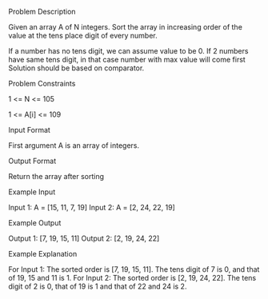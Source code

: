 Problem Description

Given an array A of N integers. Sort the array in increasing order of the value at the tens place digit of every number.

If a number has no tens digit, we can assume value to be 0.
If 2 numbers have same tens digit, in that case number with max value will come first
Solution should be based on comparator.


Problem Constraints

1 <= N <= 105

1 <= A[i] <= 109



Input Format

First argument A is an array of integers.



Output Format

Return the array after sorting



Example Input

Input 1:
A = [15, 11, 7, 19]
Input 2:
A = [2, 24, 22, 19]


Example Output

Output 1:
[7, 19, 15, 11]
Output 2:
[2, 19, 24, 22]


Example Explanation

For Input 1:
The sorted order is [7, 19, 15, 11]. The tens digit of 7 is 0, 
and that of 19, 15 and 11 is 1.
For Input 2:
The sorted order is [2, 19, 24, 22]. The tens digit of 2 is 0, 
that of 19 is 1 and that of 22 and 24 is 2.